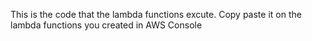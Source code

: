 This is the code that the lambda functions excute. Copy paste it on the lambda functions you created in AWS Console